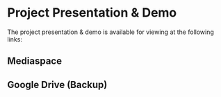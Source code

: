 # Project Presentation & Demo

The project presentation & demo is available for viewing at the following links:

## Mediaspace

## Google Drive (Backup)
